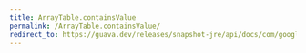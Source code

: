 ```yaml
---
title: ArrayTable.containsValue
permalink: /ArrayTable.containsValue/
redirect_to: https://guava.dev/releases/snapshot-jre/api/docs/com/google/common/collect/ArrayTable.html#containsValue-java.lang.Object-
---
```

